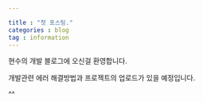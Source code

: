 ```yaml
---

title : "첫 포스팅."
categories : blog
tag : information
---
```


현수의 개발 블로그에 오신걸 환영합니다.

개발관련 에러 해결방법과 프로젝트의 업로드가 있을 예정입니다.

^^





###   
